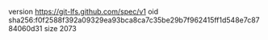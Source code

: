 version https://git-lfs.github.com/spec/v1
oid sha256:f0f2588f392a09329ea93bca8ca7c35be29b7f962415ff1d548e7c8784060d31
size 2073
